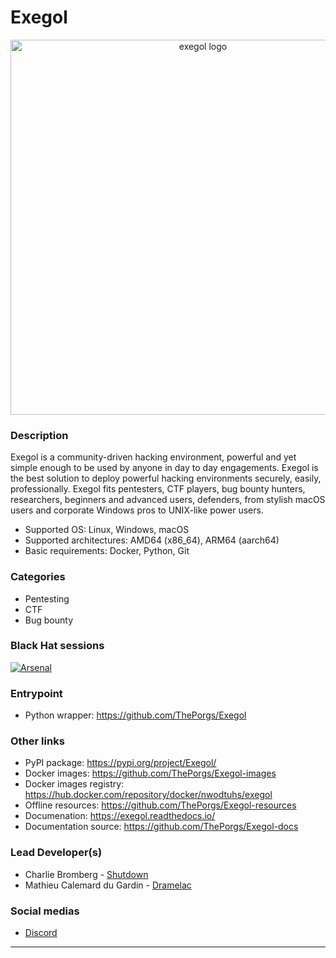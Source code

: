 # Exegol

<div align="center">
  <img alt="exegol logo" width="600" src="https://raw.githubusercontent.com/ThePorgs/Exegol-docs/main/.assets/rounded_social_preview.png">
</div>

### Description
Exegol is a community-driven hacking environment, powerful and yet simple enough to be used by anyone in day to day engagements. Exegol is the best solution to deploy powerful hacking environments securely, easily, professionally.
Exegol fits pentesters, CTF players, bug bounty hunters, researchers, beginners and advanced users, defenders, from stylish macOS users and corporate Windows pros to UNIX-like power users.
- Supported OS: Linux, Windows, macOS
- Supported architectures: AMD64 (x86_64), ARM64 (aarch64)
- Basic requirements: Docker, Python, Git

### Categories
* Pentesting
* CTF
* Bug bounty

### Black Hat sessions

[![Arsenal](https://github.com/toolswatch/badges/blob/master/arsenal/europe/2022.svg)]()

### Entrypoint
- Python wrapper: https://github.com/ThePorgs/Exegol

### Other links
- PyPI package: https://pypi.org/project/Exegol/
- Docker images: https://github.com/ThePorgs/Exegol-images
- Docker images registry: https://hub.docker.com/repository/docker/nwodtuhs/exegol
- Offline resources: https://github.com/ThePorgs/Exegol-resources
- Documenation: https://exegol.readthedocs.io/
- Documentation source: https://github.com/ThePorgs/Exegol-docs

### Lead Developer(s)
- Charlie Bromberg - [Shutdown](https://twitter.com/_nwodtuhs)
- Mathieu Calemard du Gardin - [Dramelac](https://twitter.com/Dramelac_)

### Social medias
* [Discord](https://discord.gg/cXThyp7D6P)
----
